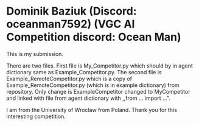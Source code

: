 # Dominik Baziuk (Discord: oceanman7592) (VGC AI Competition discord: Ocean Man)

This is my submission.

There are two files. First file is My_Competitor.py which should by in agent dictionary same as Example_Competitor.py.
The second file is Example_RemoteCompetitor.py which is a copy of Example_RemoteCompetitor.py (which is in example
dictionary) from repository. Only change is ExampleCompetitor changed to MyCompetitor and linked with file from agent
dictionary with ,,from ... import ...".

I am from the University of Wroclaw from Poland. Thank you for this interesting competition.
